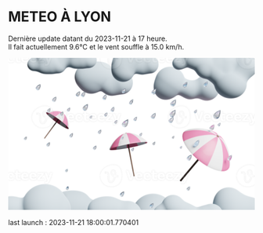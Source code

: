 # METEO À LYON

Dernière update datant du 2023-11-21 à 17 heure.  
Il fait actuellement 9.6°C et le vent souffle à 15.0 km/h.      

![](./.github/rain.png)

last launch : 2023-11-21 18:00:01.770401
